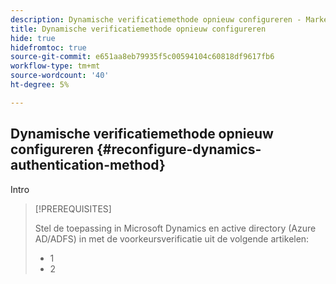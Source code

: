 ```yaml
---
description: Dynamische verificatiemethode opnieuw configureren - Marketo Docs - Productdocumentatie
title: Dynamische verificatiemethode opnieuw configureren
hide: true
hidefromtoc: true
source-git-commit: e651aa8eb79935f5c00594104c60818df9617fb6
workflow-type: tm+mt
source-wordcount: '40'
ht-degree: 5%

---
```


## Dynamische verificatiemethode opnieuw configureren {#reconfigure-dynamics-authentication-method}

Intro

>[!PREREQUISITES]
>
>Stel de toepassing in Microsoft Dynamics en active directory (Azure AD/ADFS) in met de voorkeursverificatie uit de volgende artikelen:
>* 1
>* 2